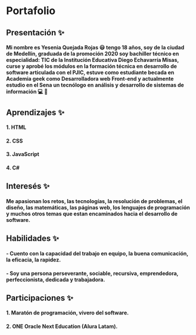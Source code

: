 # Portafolio
## Presentación :sparkles:
#### Mi nombre es Yesenia Quejada Rojas :smiley: tengo 18 años, soy de la ciudad de Medellín, graduada de la promoción 2020 soy bachiller técnico en especialidad: TIC de la Institución Educativa Diego Echavarría Misas, curse y aprobé los módulos en la formación técnica en desarrollo de software articulada con el PJIC, estuve como estudiante becada en Academia geek como Desarrolladora web Front-end y actualmente estudio en el Sena un tecnólogo en análisis y desarrollo de sistemas de información :computer: :dash: 

## Aprendizajes :sparkles:
#### 1. HTML
#### 2. CSS 
#### 3. JavaScript
#### 4. C#


## Interesés :sparkles:
#### Me apasionan los retos, las tecnologías, la resolución de problemas, el diseño, las matemáticas, las páginas web, los lenguajes de programación y muchos otros temas que estan encaminados hacia el desarrollo de software.

## Habilidades :sparkles:
#### - Cuento con la capacidad del trabajo en equipo, la buena comunicación, la eficacia, la rapidez.
#### - Soy una persona perseverante, sociable, recursiva, emprendedora, perfeccionista, dedicada y trabajadora.

## Participaciones :sparkles:
#### 1. Maratón de programación, vivero del software.
#### 2. ONE Oracle Next Education (Alura Latam).

